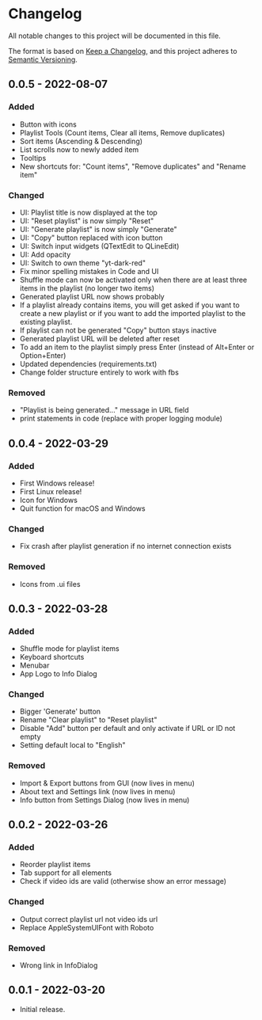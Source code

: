# Changelog

All notable changes to this project will be documented in this file.

The format is based on [Keep a Changelog](https://keepachangelog.com/en/1.0.0/),
and this project adheres to [Semantic Versioning](https://semver.org/spec/v2.0.0.html).

## 0.0.5 - 2022-08-07

### Added

- Button with icons
- Playlist Tools (Count items, Clear all items, Remove duplicates)
- Sort items (Ascending & Descending)
- List scrolls now to newly added item
- Tooltips
- New shortcuts for: "Count items", "Remove duplicates" and "Rename item"

### Changed

- UI: Playlist title is now displayed at the top
- UI: "Reset playlist" is now simply "Reset"
- UI: "Generate playlist" is now simply "Generate"
- UI: "Copy" button replaced with icon button
- UI: Switch input widgets (QTextEdit to QLineEdit)
- UI: Add opacity
- UI: Switch to own theme "yt-dark-red"
- Fix minor spelling mistakes in Code and UI
- Shuffle mode can now be activated only when there are at least three items in the playlist (no longer two items)
- Generated playlist URL now shows probably
- If a playlist already contains items, you will get asked if you want to create a new playlist or if you want to add the imported playlist to the existing playlist.
- If playlist can not be generated "Copy" button stays inactive
- Generated playlist URL will be deleted after reset
- To add an item to the playlist simply press Enter (instead of Alt+Enter or Option+Enter)
- Updated dependencies (requirements.txt)
- Change folder structure entirely to work with fbs

### Removed

- "Playlist is being generated..." message in URL field
- print statements in code (replace with proper logging module)

## 0.0.4 - 2022-03-29

### Added

- First Windows release!
- First Linux release!
- Icon for Windows
- Quit function for macOS and Windows

### Changed

- Fix crash after playlist generation if no internet connection exists

### Removed

- Icons from .ui files

## 0.0.3 - 2022-03-28

### Added

- Shuffle mode for playlist items
- Keyboard shortcuts
- Menubar
- App Logo to Info Dialog

### Changed

- Bigger 'Generate' button
- Rename "Clear playlist" to "Reset playlist"
- Disable "Add" button per default and only activate if URL or ID not empty
- Setting default local to "English"

### Removed

- Import & Export buttons from GUI (now lives in menu)
- About text and Settings link (now lives in menu)
- Info button from Settings Dialog (now lives in menu)

## 0.0.2 - 2022-03-26

### Added

- Reorder playlist items
- Tab support for all elements
- Check if video ids are valid (otherwise show an error message)

### Changed

- Output correct playlist url not video ids url
- Replace AppleSystemUIFont with Roboto

### Removed

- Wrong link in InfoDialog

## 0.0.1 - 2022-03-20

- Initial release.
